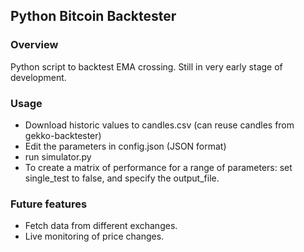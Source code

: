 ## Python Bitcoin Backtester ##

### Overview ###

Python script to backtest EMA crossing.
Still in very early stage of development.

### Usage ###

* Download historic values to candles.csv (can reuse candles from gekko-backtester)
* Edit the parameters in config.json (JSON format)
* run simulator.py
* To create a matrix of performance for a range of parameters: set single_test to false, and specify the output_file.

### Future features ###

* Fetch data from different exchanges.
* Live monitoring of price changes.
